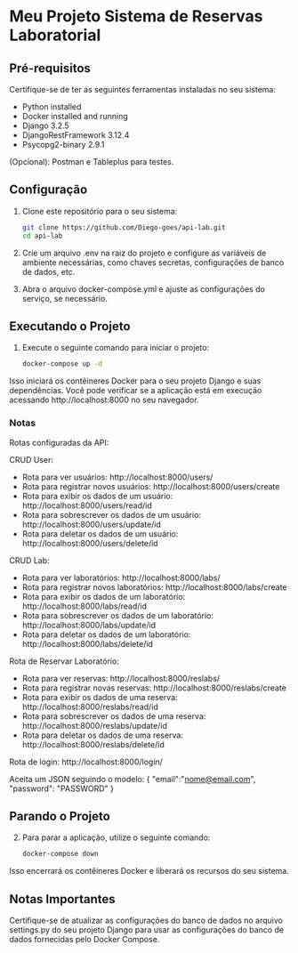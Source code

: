# Meu Projeto Sistema de Reservas Laboratorial

## Pré-requisitos

Certifique-se de ter as seguintes ferramentas instaladas no seu sistema:

- Python installed 
- Docker installed and running
- Django 3.2.5
- DjangoRestFramework 3.12.4
- Psycopg2-binary 2.9.1

(Opcional): Postman e Tableplus para testes.

## Configuração

1. Clone este repositório para o seu sistema:

   ```bash
   git clone https://github.com/Diego-goes/api-lab.git
   cd api-lab
   
2. Crie um arquivo .env na raiz do projeto e configure as variáveis de ambiente necessárias, como chaves secretas, configurações de banco de dados, etc.

3. Abra o arquivo docker-compose.yml e ajuste as configurações do serviço, se necessário.

## Executando o Projeto

1. Execute o seguinte comando para iniciar o projeto:

    ```bash
    docker-compose up -d

Isso iniciará os contêineres Docker para o seu projeto Django e suas dependências. Você pode verificar se a aplicação está em execução acessando http://localhost:8000 no seu navegador.

### Notas

Rotas configuradas da API:

CRUD User:
- Rota para ver usuários: http://localhost:8000/users/
- Rota para registrar novos usuários: http://localhost:8000/users/create
- Rota para exibir os dados de um usuário: http://localhost:8000/users/read/id
- Rota para sobrescrever os dados de um usuário: http://localhost:8000/users/update/id
- Rota para deletar os dados de um usuário: http://localhost:8000/users/delete/id

CRUD Lab:
- Rota para ver laboratórios: http://localhost:8000/labs/
- Rota para registrar novos laboratórios: http://localhost:8000/labs/create
- Rota para exibir os dados de um laboratório: http://localhost:8000/labs/read/id
- Rota para sobrescrever os dados de um laboratório: http://localhost:8000/labs/update/id
- Rota para deletar os dados de um laboratório: http://localhost:8000/labs/delete/id

Rota de Reservar Laboratório:
- Rota para ver reservas: http://localhost:8000/reslabs/
- Rota para registrar novas reservas: http://localhost:8000/reslabs/create
- Rota para exibir os dados de uma reserva: http://localhost:8000/reslabs/read/id
- Rota para sobrescrever os dados de uma reserva: http://localhost:8000/reslabs/update/id
- Rota para deletar os dados de uma reserva: http://localhost:8000/reslabs/delete/id

Rota de login:
http://localhost:8000/login/

Aceita um JSON seguindo o modelo:
    {
        "email":"nome@email.com",
        "password": "PASSWORD"
    }


## Parando o Projeto

2. Para parar a aplicação, utilize o seguinte comando:

    ```bash
    docker-compose down

Isso encerrará os contêineres Docker e liberará os recursos do seu sistema.

## Notas Importantes
Certifique-se de atualizar as configurações do banco de dados no arquivo settings.py do seu projeto Django para usar as configurações do banco de dados fornecidas pelo Docker Compose.
